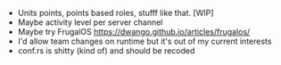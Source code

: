 - Units points, points based roles, stufff like that. [WIP]
- Maybe activity level per server channel
- Maybe try FrugalOS https://dwango.github.io/articles/frugalos/
- I'd allow team changes on runtime but it's out of my current interests
- conf.rs is shitty (kind of) and should be recoded
